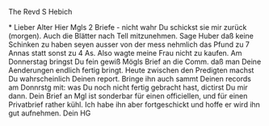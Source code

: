 The Revd S Hebich

 <? 1850>*

Lieber Alter

Hier Mgls 2 Briefe - nicht wahr Du schickst sie mir zurück (morgen). Auch die Blätter nach Tell mitzunehmen.

Sage Huber daß keine Schinken zu haben seyen ausser von der mess nehmlich das Pfund zu 7 Annas statt sonst zu 4 As. Also wagte meine Frau nicht zu kaufen.

Am Donnerstag bringst Du fein gewiß Mögls Brief an die Comm. daß man Deine Aenderungen endlich fertig bringt.

Heute zwischen den Predigten machst Du wahrscheinlich Deinen report. Bringe ihn auch sammt Deinen records am Donnrstg mit: was Du noch nicht fertig gebracht hast, dictirst Du mir dann.

Dein Brief an Mgl ist sonderbar für einen officiellen, und für einen Privatbrief rather kühl. Ich habe ihn aber fortgeschickt und hoffe er wird ihn gut aufnehmen.
 Dein HG

